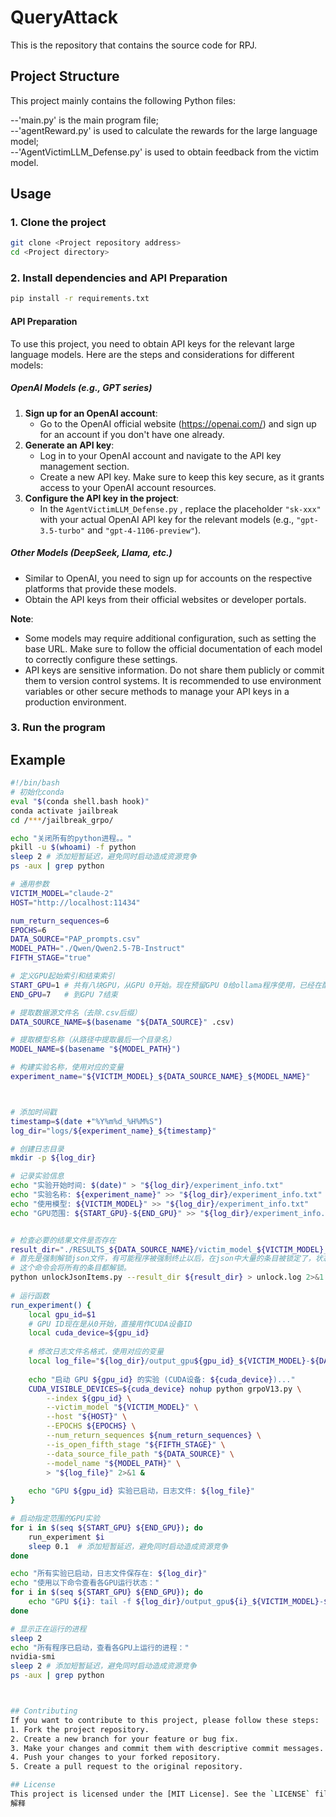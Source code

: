 

# QueryAttack

This is the repository that contains the source code for RPJ. 

## Project Structure

This project mainly contains the following Python files:

--'main.py' is the main program file;  
--'agentReward.py' is used to calculate the rewards for the large language model;  
--'AgentVictimLLM_Defense.py' is used to obtain feedback from the victim model.

## Usage

### 1. Clone the project
```bash
git clone <Project repository address>
cd <Project directory>
```

### 2. Install dependencies and API Preparation
```bash
pip install -r requirements.txt
```

#### API Preparation

To use this project, you need to obtain API keys for the relevant large language models. Here are the steps and considerations for different models:

##### OpenAI Models (e.g., GPT series)
1. **Sign up for an OpenAI account**:
   - Go to the OpenAI official website (https://openai.com/) and sign up for an account if you don't have one already.
2. **Generate an API key**:
   - Log in to your OpenAI account and navigate to the API key management section.
   - Create a new API key. Make sure to keep this key secure, as it grants access to your OpenAI account resources.
3. **Configure the API key in the project**:
   - In the `AgentVictimLLM_Defense.py` , replace the placeholder `"sk-xxx"` with your actual OpenAI API key for the relevant models (e.g., `"gpt-3.5-turbo"` and `"gpt-4-1106-preview"`).

##### Other Models (DeepSeek, Llama, etc.)
- Similar to OpenAI, you need to sign up for accounts on the respective platforms that provide these models.
- Obtain the API keys from their official websites or developer portals.


**Note**:
- Some models may require additional configuration, such as setting the base URL. Make sure to follow the official documentation of each model to correctly configure these settings.
- API keys are sensitive information. Do not share them publicly or commit them to version control systems. It is recommended to use environment variables or other secure methods to manage your API keys in a production environment.


### 3. Run the program

## Example
```bash
#!/bin/bash
# 初始化conda
eval "$(conda shell.bash hook)"
conda activate jailbreak
cd /***/jailbreak_grpo/

echo "关闭所有的python进程。。" 
pkill -u $(whoami) -f python
sleep 2 # 添加短暂延迟，避免同时启动造成资源竞争
ps -aux | grep python

# 通用参数
VICTIM_MODEL="claude-2"
HOST="http://localhost:11434"

num_return_sequences=6
EPOCHS=6
DATA_SOURCE="PAP_prompts.csv"
MODEL_PATH="./Qwen/Qwen2.5-7B-Instruct"
FIFTH_STAGE="true"

# 定义GPU起始索引和结束索引
START_GPU=1 # 共有八块GPU，从GPU 0开始。现在预留GPU 0给ollama程序使用，已经在配置文件中指定完毕。
END_GPU=7   # 到GPU 7结束

# 提取数据源文件名（去除.csv后缀）
DATA_SOURCE_NAME=$(basename "${DATA_SOURCE}" .csv)

# 提取模型名称（从路径中提取最后一个目录名）
MODEL_NAME=$(basename "${MODEL_PATH}")

# 构建实验名称，使用对应的变量
experiment_name="${VICTIM_MODEL}_${DATA_SOURCE_NAME}_${MODEL_NAME}"



# 添加时间戳
timestamp=$(date +"%Y%m%d_%H%M%S")
log_dir="logs/${experiment_name}_${timestamp}"

# 创建日志目录
mkdir -p ${log_dir}

# 记录实验信息
echo "实验开始时间: $(date)" > "${log_dir}/experiment_info.txt"
echo "实验名称: ${experiment_name}" >> "${log_dir}/experiment_info.txt"
echo "使用模型: ${VICTIM_MODEL}" >> "${log_dir}/experiment_info.txt"
echo "GPU范围: ${START_GPU}-${END_GPU}" >> "${log_dir}/experiment_info.txt"


# 检查必要的结果文件是否存在
result_dir="./RESULTS_${DATA_SOURCE_NAME}/victim_model_${VICTIM_MODEL}_qwen0.5b"
# 首先是强制解锁json文件，有可能程序被强制终止以后，在json中大量的条目被锁定了，状态被设置为 了processing。我们需要将这些条目解锁。
# 这个命令会将所有的条目都解锁。
python unlockJsonItems.py --result_dir ${result_dir} > unlock.log 2>&1 & 
  
# 运行函数
run_experiment() {
    local gpu_id=$1
    # GPU ID现在是从0开始，直接用作CUDA设备ID
    local cuda_device=${gpu_id}
    
    # 修改日志文件名格式，使用对应的变量
    local log_file="${log_dir}/output_gpu${gpu_id}_${VICTIM_MODEL}-${DATA_SOURCE_NAME}_${MODEL_NAME}-${gpu_id}.log"
    
    echo "启动 GPU ${gpu_id} 的实验 (CUDA设备: ${cuda_device})..."
    CUDA_VISIBLE_DEVICES=${cuda_device} nohup python grpoV13.py \
        --index ${gpu_id} \
        --victim_model "${VICTIM_MODEL}" \
        --host "${HOST}" \
        --EPOCHS ${EPOCHS} \
        --num_return_sequences ${num_return_sequences} \
        --is_open_fifth_stage "${FIFTH_STAGE}" \
        --data_source_file_path "${DATA_SOURCE}" \
        --model_name "${MODEL_PATH}" \
        > "${log_file}" 2>&1 &    
     
    echo "GPU ${gpu_id} 实验已启动，日志文件: ${log_file}"
}

# 启动指定范围的GPU实验
for i in $(seq ${START_GPU} ${END_GPU}); do
    run_experiment $i
    sleep 0.1  # 添加短暂延迟，避免同时启动造成资源竞争
done

echo "所有实验已启动，日志文件保存在: ${log_dir}"
echo "使用以下命令查看各GPU运行状态："
for i in $(seq ${START_GPU} ${END_GPU}); do
    echo "GPU ${i}: tail -f ${log_dir}/output_gpu${i}_${VICTIM_MODEL}-${DATA_SOURCE_NAME}_${MODEL_NAME}-${i}.log"
done

# 显示正在运行的进程
sleep 2
echo "所有程序已启动，查看各GPU上运行的进程："
nvidia-smi
sleep 2 # 添加短暂延迟，避免同时启动造成资源竞争
ps -aux | grep python



## Contributing
If you want to contribute to this project, please follow these steps:
1. Fork the project repository.
2. Create a new branch for your feature or bug fix.
3. Make your changes and commit them with descriptive commit messages.
4. Push your changes to your forked repository.
5. Create a pull request to the original repository.

## License
This project is licensed under the [MIT License]. See the `LICENSE` file for more details.
解释

